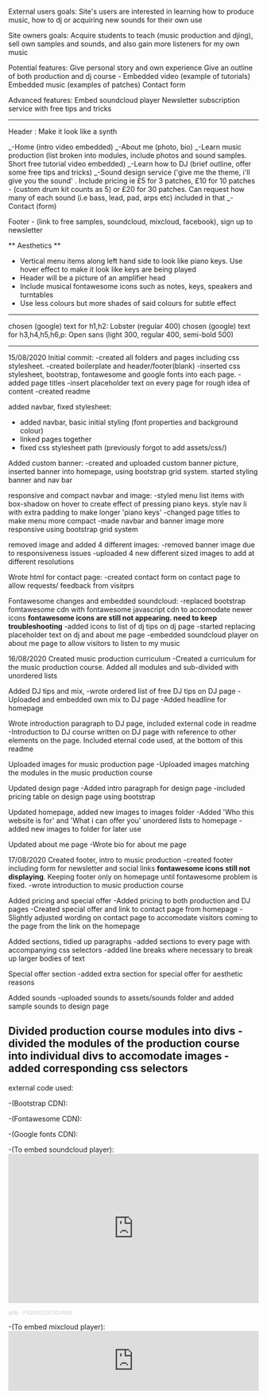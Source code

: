 External users goals:
Site's users are interested in learning how to produce music, how to dj or acquiring new sounds for their own use

Site owners goals:
Acquire students to teach (music production and djing), sell own samples and sounds, and also gain more listeners for my own music

Potential features:
Give personal story and own experience
Give an outline of both production and dj course - Embedded video (example of tutorials)
Embedded music (examples of patches)
Contact form

Advanced features:
Embed soundcloud player
Newsletter subscription service with free tips and tricks

---

Header :
Make it look like a synth

_-Home (intro video embedded)
_-About me (photo, bio)
_-Learn music production (list broken into modules, include photos and sound samples. Short free tutorial video embedded)
_-Learn how to DJ (brief outline, offer some free tips and tricks)
_-Sound design service ('give me the theme, i'll give you the sound' . Include pricing ie £5 for 3 patches, £10 for 10 patches - (custom drum kit counts as 5) or £20 for 30 patches. Can request how many of each sound (i.e bass, lead, pad, arps etc) included in that
_-Contact (form)

Footer - (link to free samples, soundcloud, mixcloud, facebook), sign up to newsletter

** Aesthetics **

- Vertical menu items along left hand side to look like piano keys. Use hover effect to make it look like keys are being played
- Header will be a picture of an amplifier head
- Include musical fontawesome icons such as notes, keys, speakers and turntables
- Use less colours but more shades of said colours for subtle effect

---

chosen (google) text for h1,h2: Lobster (regular 400)
chosen (google) text for h3,h4,h5,h6,p: Open sans (light 300, regular 400, semi-bold 500)

---

15/08/2020
Initial commit:
-created all folders and pages including css stylesheet.
-created boilerplate and header/footer(blank)
-inserted css stylesheet, bootstrap, fontawesome and google fonts into each page.
-added page titles
-insert placeholder text on every page for rough idea of content
-created readme

added navbar, fixed stylesheet:

- added navbar, basic initial styling (font properties and background colour)
- linked pages together
- fixed css stylesheet path (previously forgot to add assets/css/)

Added custom banner:
-created and uploaded custom banner picture, inserted banner into homepage, using bootstrap grid system. started styling banner and nav bar

responsive and compact navbar and image:
-styled menu list items with box-shadow on hover to create effect of pressing piano keys. style nav li with extra padding to make longer 'piano keys'
-changed page titles to make menu more compact
-made navbar and banner image more responsive using bootstrap grid system

removed image and added 4 different images:
-removed banner image due to responsiveness issues
-uploaded 4 new different sized images to add at different resolutions

Wrote html for contact page:
-created contact form on contact page to allow requests/ feedback from visitprs

Fontawesome changes and embedded soundcloud:
-replaced bootstrap fomtawesome cdn with fontawesome javascript cdn to accomodate newer icons **fontawesome icons are still not appearing. need to keep troubleshooting**
-added icons to list of dj tips on dj page
-started replacing placeholder text on dj and about me page
-embedded soundcloud player on about me page to allow visitors to listen to my music

16/08/2020
Created music production curriculum
-Created a curriculum for the music production course. Added all modules and sub-divided with unordered lists

Added DJ tips and mix,
-wrote ordered list of free DJ tips on DJ page
-Uploaded and embedded own mix to DJ page
-Added headline for homepage

Wrote introduction paragraph to DJ page, included external code in readme
-Introduction to DJ course written on DJ page with reference to other elements on the page. Included eternal code used, at the bottom of this readme

Uploaded images for music production page
-Uploaded images matching the modules in the music production course

Updated design page
-Added intro paragraph for design page
-included pricing table on design page using bootstrap

Updated homepage, added new images to images folder
-Added 'Who this website is for' and 'What i can offer you' unordered lists to homepage
-added new images to folder for later use

Updated about me page
-Wrote bio for about me page

17/08/2020
Created footer, intro to music production
-created footer including form for newsletter and social links **fontawesome icons still not displaying**. Keeping footer only on homepage until fontawesome problem is fixed.
-wrote introduction to music production course

Added pricing and special offer
-Added pricing to both production and DJ pages
-Created special offer and link to contact page from homepage
-Slightly adjusted wording on contact page to accomodate visitors coming to the page from the link on the homepage

Added sections, tidied up paragraphs
-added sections to every page with accompanying css selectors
-added line breaks where necessary to break up larger bodies of text

Special offer section
-added extra section for special offer for aesthetic reasons

Added sounds
-uploaded sounds to assets/sounds folder and added sample sounds to design page

Divided production course modules into divs
-divided the modules of the production course into individual divs to accomodate images
-added corresponding css selectors
---------------------------------------------------------------------------------------------------------------------------------
external code used:

-(Bootstrap CDN):  <link
      rel="stylesheet"
      href="https://stackpath.bootstrapcdn.com/bootstrap/4.3.1/css/bootstrap.min.css"
      integrity="sha384-ggOyR0iXCbMQv3Xipma34MD+dH/1fQ784/j6cY/iJTQUOhcWr7x9JvoRxT2MZw1T"
      crossorigin="anonymous"
    />
    <script
      src="https://stackpath.bootstrapcdn.com/bootstrap/4.3.1/js/bootstrap.min.js"
      integrity="sha384-JjSmVgyd0p3pXB1rRibZUAYoIIy6OrQ6VrjIEaFf/nJGzIxFDsf4x0xIM+B07jRM"
      crossorigin="anonymous"
    ></script>
    <script
      src="https://code.jquery.com/jquery-3.3.1.slim.min.js"
      integrity="sha384-q8i/X+965DzO0rT7abK41JStQIAqVgRVzpbzo5smXKp4YfRvH+8abtTE1Pi6jizo"
      crossorigin="anonymous"
    ></script>
    <script
      src="https://cdnjs.cloudflare.com/ajax/libs/popper.js/1.14.7/umd/popper.min.js"
      integrity="sha384-UO2eT0CpHqdSJQ6hJty5KVphtPhzWj9WO1clHTMGa3JDZwrnQq4sF86dIHNDz0W1"
      crossorigin="anonymous"
    ></script>

-(Fontawesome CDN): <script href="https://use.fontawesome.com/7e63086f43.js"></script>

-(Google fonts CDN): <link
      href="https://fonts.googleapis.com/css2?family=Lobster&family=Open+Sans:wght@300;400;600&display=swap"
      rel="stylesheet"
    />

-(To embed soundcloud player): <iframe
      width="100%"
      height="300"
      scrolling="no"
      frameborder="no"
      allow="autoplay"
      src="https://w.soundcloud.com/player/?url=https%3A//api.soundcloud.com/tracks/216717155&color=%23ff5500&auto_play=false&hide_related=false&show_comments=true&show_user=true&show_reposts=false&show_teaser=true&visual=true"
    ></iframe>

<div
      style="
        font-size: 10px;
        color: #cccccc;
        line-break: anywhere;
        word-break: normal;
        overflow: hidden;
        white-space: nowrap;
        text-overflow: ellipsis;
        font-family: Interstate, Lucida Grande, Lucida Sans Unicode, Lucida Sans,
          Garuda, Verdana, Tahoma, sans-serif;
        font-weight: 100;
      "
    >
<a
        href="https://soundcloud.com/gildy"
        title="gildy"
        target="_blank"
        style="color: #cccccc; text-decoration: none;"
        >gildy</a
      >
·
<a
        href="https://soundcloud.com/gildy/p1003031972014904"
        title="P10/03031972014904"
        target="_blank"
        style="color: #cccccc; text-decoration: none;"
        >P10/03031972014904</a
      >
</div>

-(To embed mixcloud player): <iframe width="100%" height="120" src="https://www.mixcloud.com/widget/iframe/?hide_cover=1&feed=%2FGjgcf5%2Faugust-techno%2F" frameborder="0"></iframe>
